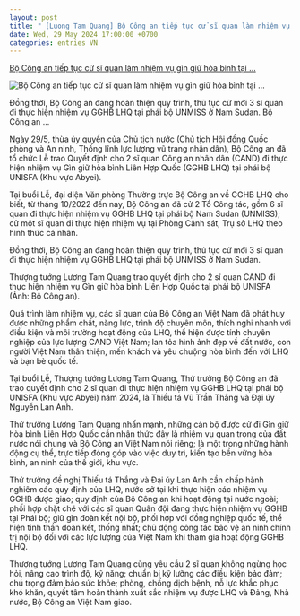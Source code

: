 ```yaml
---
layout: post
title: " [Luong Tam Quang] Bộ Công an tiếp tục cử sĩ quan làm nhiệm vụ gìn giữ hòa bình tại ..."
date: Wed, 29 May 2024 17:00:00 +0700
categories: entries VN
---
```

[Bộ Công an tiếp tục cử sĩ quan làm nhiệm vụ gìn giữ hòa bình tại ...](https://dantri.com.vn/phap-luat/bo-cong-an-tiep-tuc-cu-si-quan-lam-nhiem-vu-gin-giu-hoa-binh-tai-abyei-20240529184806483.htm)

![Bộ Công an tiếp tục cử sĩ quan làm nhiệm vụ gìn giữ hòa bình tại ...](https://cdnphoto.dantri.com.vn/QXUgpZYC-Eq4xknHNz27VdZTOl8=/zoom/1200_630/2024/05/29/atx7628-1-edited-crop-1716983232852.jpeg)

Đồng thời, Bộ Công an đang hoàn thiện quy trình, thủ tục cử mới 3 sĩ quan đi thực hiện nhiệm vụ GGHB LHQ tại phái bộ UNMISS ở Nam Sudan. Bộ Công an ...

Ngày 29/5, thừa ủy quyền của Chủ tịch nước (Chủ tịch Hội đồng Quốc phòng và An ninh, Thống lĩnh lực lượng vũ trang nhân dân), Bộ Công an đã tổ chức Lễ trao Quyết định cho 2 sĩ quan Công an nhân dân (CAND) đi thực hiện nhiệm vụ Gìn giữ hòa bình Liên Hợp Quốc (GGHB LHQ) tại phái bộ UNISFA (Khu vực Abyei).

Tại buổi Lễ, đại diện Văn phòng Thường trực Bộ Công an về GGHB LHQ cho biết, từ tháng 10/2022 đến nay, Bộ Công an đã cử 2 Tổ Công tác, gồm 6 sĩ quan đi thực hiện nhiệm vụ GGHB LHQ tại phái bộ Nam Sudan (UNMISS); cử một sĩ quan đi thực hiện nhiệm vụ tại Phòng Cảnh sát, Trụ sở LHQ theo hình thức cá nhân.

Đồng thời, Bộ Công an đang hoàn thiện quy trình, thủ tục cử mới 3 sĩ quan đi thực hiện nhiệm vụ GGHB LHQ tại phái bộ UNMISS ở Nam Sudan.

Thượng tướng Lương Tam Quang trao quyết định cho 2 sĩ quan CAND đi thực hiện nhiệm vụ Gìn giữ hòa bình Liên Hợp Quốc tại phái bộ UNISFA (Ảnh: Bộ Công an).

Quá trình làm nhiệm vụ, các sĩ quan của Bộ Công an Việt Nam đã phát huy được những phẩm chất, năng lực, trình độ chuyên môn, thích nghi nhanh với điều kiện và môi trường hoạt động của LHQ, thể hiện được tính chuyên nghiệp của lực lượng CAND Việt Nam; lan tỏa hình ảnh đẹp về đất nước, con người Việt Nam thân thiện, mến khách và yêu chuộng hòa bình đến với LHQ và bạn bè quốc tế.

Tại buổi Lễ, Thượng tướng Lương Tam Quang, Thứ trưởng Bộ Công an đã trao quyết định cho 2 sĩ quan đi thực hiện nhiệm vụ GGHB LHQ tại phái bộ UNISFA (Khu vực Abyei) năm 2024, là Thiếu tá Vũ Trần Thắng và Đại úy Nguyễn Lan Anh.

Thứ trưởng Lương Tam Quang nhấn mạnh, những cán bộ được cử đi Gìn giữ hòa bình Liên Hợp Quốc cần nhận thức đây là nhiệm vụ quan trọng của đất nước nói chung và Bộ Công an Việt Nam nói riêng; là một trong những hành động cụ thể, trực tiếp đóng góp vào việc duy trì, kiến tạo bền vững hòa bình, an ninh của thế giới, khu vực.

Thứ trưởng đề nghị Thiếu tá Thắng và Đại úy Lan Anh cần chấp hành nghiêm các quy định của LHQ, nước sở tại khi thực hiện các nhiệm vụ GGHB được giao; quy định của Bộ Công an khi hoạt động tại nước ngoài; phối hợp chặt chẽ với các sĩ quan Quân đội đang thực hiện nhiệm vụ GGHB tại Phái bộ; giữ gìn đoàn kết nội bộ, phối hợp với đồng nghiệp quốc tế, thể hiện tinh thần đoàn kết, thống nhất; chủ động công tác bảo vệ an ninh chính trị nội bộ đối với các lực lượng của Việt Nam khi tham gia hoạt động GGHB LHQ.

Thượng tướng Lương Tam Quang cũng yêu cầu 2 sĩ quan không ngừng học hỏi, nâng cao trình độ, kỹ năng; chuẩn bị kỹ lưỡng các điều kiện bảo đảm; chú trọng đảm bảo sức khỏe; phòng, chống dịch bệnh, nỗ lực khắc phục khó khăn, quyết tâm hoàn thành xuất sắc nhiệm vụ được LHQ và Đảng, Nhà nước, Bộ Công an Việt Nam giao.

